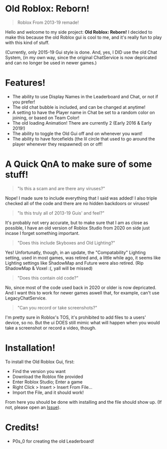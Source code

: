 # Old Roblox: Reborn!
> Roblox From 2013-19 remade!

Hello and welcome to my side project: **Old Roblox: Reborn!**
I decided to make this because the old Roblox gui is cool to me, and it's really fun to play with this kind of stuff.

(Currently, only 2015-19 Gui style is done. And, yes, I DID use the old Chat System, (in my own way, since the original ChatService is now depricated and can no longer be used in newer games.)

# Features!

- The ability to use Display Names in the Leaderboard and Chat, or not if you prefer!
- The old chat bubble is included, and can be changed at anytime!
- A setting to have the Player name in Chat be set to a random color on joining, or based on Team Color!
- The old loading Animation! There are currently 2 (Early 2016 & Early 2019!)
- The ability to toggle the Old Gui off and on whenever you want!
- The ability to have forcefields (the lil circle that used to go around the player whenever they respawned) on or off!

# A Quick QnA to make sure of some stuff!

> "Is this a scam and are there any viruses?"

Nope! I made sure to include everything that I said was added! I also triple checked all of the code and there are no hidden backdoors or viruses!

> "Is this truly all of 2013-19 Guis' and feel?"

It's probably not very accurate, but to make sure that I am as close as possible, I have an old version
of Roblox Studio from 2020 on side just incase I forget something important.

> "Does this include Skyboxes and Old Lighting?"

Yes! Unfortunatly, though, in an update, the "Compatability" Lighting setting, used in most games, was retired and, a little while ago, it seems like Lighting settings like ShadowMap and Future were also retired. (Rip ShadowMap & Voxel :(, yall will be missed)

> "Does this contain old code?"

No, since most of the code used back in 2020 or older is now depricated. And I want this to work for newer games aswell that, for example, can't use LegacyChatService.

> "Can you record or take screenshots?"

I'm pretty sure in Roblox's TOS, it's prohibited to add files to a users' device, so no. But the ui DOES still mimic what will happen when you would take a screenshot or record a video, though.

# Installation!

To install the Old Roblox Gui, first:
- Find the version you want
- Download the Roblox file provided
- Enter Roblox Studio; Enter a game
- Right Click > Insert > Insert From File...
- Import the File, and it should work!

From here you should be done with installing and the file should show up. (If not, please open an [Issue](https://github.com/Lolzkitso/old-roblox-gui/issues/new)).

# Credits!
- P0s_0 for creating the old Leaderboard!
